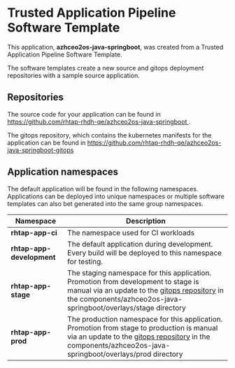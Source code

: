 # Trusted Application Pipeline Software Template

This application, **azhceo2os-java-springboot**, was created from a Trusted Application Pipeline Software Template.

The software templates create a new source and gitops deployment repositories with a sample source application. 

## Repositories

The source code for your application can be found in [https://github.com/rhtap-rhdh-qe/azhceo2os-java-springboot ](https://github.com/rhtap-rhdh-qe/azhceo2os-java-springboot ).
 
The gitops repository, which contains the kubernetes manifests for the application can be found in 
[https://github.com/rhtap-rhdh-qe/azhceo2os-java-springboot-gitops ](https://github.com/rhtap-rhdh-qe/azhceo2os-java-springboot-gitops ) 

## Application namespaces 

The default application will be found in the following namespaces. Applications can be deployed into unique namespaces or multiple software templates can also bet generated into the same group namespaces.  

|  Namespace   |  Description   |  
| -------- | -------- |
| **rhtap-app-ci** | The namespace used for CI workloads |
| **rhtap-app-development** | The default application during development. Every build will be deployed to this namespace for testing. |
| **rhtap-app-stage** | The staging namespace for this application. Promotion from development to stage is manual via an update to the [gitops repository](https://github.com/rhtap-rhdh-qe/azhceo2os-java-springboot-gitops ) in the components/azhceo2os-java-springboot/overlays/stage directory |
| **rhtap-app-prod** | The production namespace for this application. Promotion from stage to production is manual via an update to the [gitops repository](https://github.com/rhtap-rhdh-qe/azhceo2os-java-springboot-gitops ) in the components/azhceo2os-java-springboot/overlays/prod directory |
